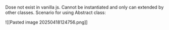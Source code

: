 Dose not exist in vanilla js.
Cannot be instantiated and only can extended by other classes.
Scenario for using Abstract class: 



![[Pasted image 20250418124756.png]]
